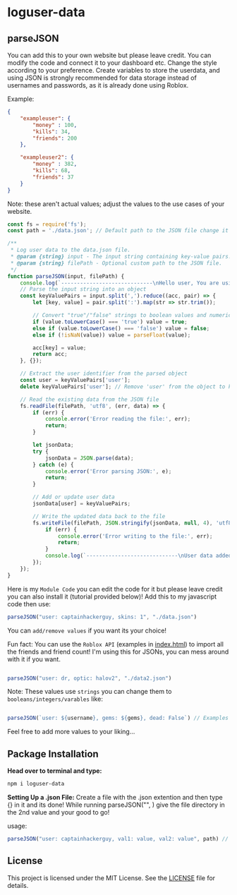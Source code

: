 # loguser-data

## parseJSON

You can add this to your own website but please leave credit. You can modify the code and connect it to your dashboard etc. Change the style according to your preference.
Create variables to store the userdata, and using JSON is strongly recommended for data storage instead of usernames and passwords, as it is already done using Roblox.

Example:

```json
{
    "exampleuser": {
        "money" : 100,
        "kills": 34,
        "friends": 200
    },

    "exampleuser2": {
        "money" : 382,
        "kills": 68,
        "friends": 37
    }
}
```
Note: these aren't actual values; adjust the values to the use cases of your website.

```javascript
const fs = require('fs');
const path = './data.json'; // Default path to the JSON file change it to your liking

/**
 * Log user data to the data.json file.
 * @param {string} input - The input string containing key-value pairs.
 * @param {string} filePath - Optional custom path to the JSON file.
 */
function parseJSON(input, filePath) {
    console.log(`-----------------------------\nHello user, You are using parseJSON! Kindly change the constant 'path' to your desired path.\nYour current path is set to ${path}\n-----------------------------\n\n\n`)
    // Parse the input string into an object
    const keyValuePairs = input.split(',').reduce((acc, pair) => {
        let [key, value] = pair.split(':').map(str => str.trim());

        // Convert "true"/"false" strings to boolean values and numeric strings to numbers
        if (value.toLowerCase() === 'true') value = true;
        else if (value.toLowerCase() === 'false') value = false;
        else if (!isNaN(value)) value = parseFloat(value);

        acc[key] = value;
        return acc;
    }, {});

    // Extract the user identifier from the parsed object
    const user = keyValuePairs['user'];
    delete keyValuePairs['user']; // Remove 'user' from the object to keep other data

    // Read the existing data from the JSON file
    fs.readFile(filePath, 'utf8', (err, data) => {
        if (err) {
            console.error('Error reading the file:', err);
            return;
        }

        let jsonData;
        try {
            jsonData = JSON.parse(data);
        } catch (e) {
            console.error('Error parsing JSON:', e);
            return;
        }

        // Add or update user data
        jsonData[user] = keyValuePairs;

        // Write the updated data back to the file
        fs.writeFile(filePath, JSON.stringify(jsonData, null, 4), 'utf8', (err) => {
            if (err) {
                console.error('Error writing to the file:', err);
                return;
            }
            console.log(`-----------------------------\nUser data added/updated successfully.\nLogs {\n  Update: "Modified ${path}\n  key="undefined"\n}\n-----------------------------\n\n\n`)
        });
    });
}
```

Here is my `Module Code` you can edit the code for it but please leave credit you can also install it (tutorial provided below)! Add this to my javascript code then use:

```javascript
parseJSON("user: captainhackerguy, skins: 1", "./data.json")
```

You can `add/remove values` if you want its your choice!

Fun fact: You can use the `Roblox API` (examples in [index.html](https://github.com/CaptainHackerGuy/RobloxAuthentication/blob/main/index.html)) to import all the friends and friend count! I'm using this for JSONs, you can mess around with it if you want.

```javascript

parseJSON("user: dr, optic: halov2", "./data2.json")

```

Note: These values use `strings` you can change them to `booleans/integers/varables` like:

```javascript

parseJSON(`user: ${username}, gems: ${gems}, dead: False`) // Examples of Integers/Variables/Booleans

```
Feel free to add more values to your liking...


## Package Installation

**Head over to terminal and type:**

```bash
npm i loguser-data
```

**Setting Up a .json File:** Create a file with the .json extention and then type {} in it and its done! 
While running parseJSON("", <filepath>) give the file directory in the 2nd value and your good to go!

usage:
```javascript
parseJSON("user: captainhackerguy, val1: value, val2: value", path) // You can add an infinite amount of values. Make sure to use user at the start or else it will appear as undefined.
```



## License

This project is licensed under the MIT License. See the [LICENSE](https://github.com/CaptainHackerGuy/JSONparser-VIA-Exteral-Apps#LICENSE) file for details.
